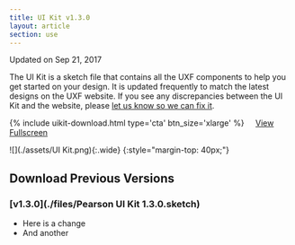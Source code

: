 ```yaml
---
title: UI Kit v1.3.0
layout: article
section: use
---
```


Updated on Sep 21, 2017

The UI Kit is a sketch file that contains all the UXF components to help you get started on your design. It is updated frequently to match the latest designs on the UXF website. If you see any discrepancies between the UI Kit and the website, please [let us know so we can fix it](./_layouts/contact.html).


{% include uikit-download.html type='cta' btn_size='xlarge' %} <a class="pe-btn--btn_xlarge" href="https://sketch.cloud/s/L0q2d/all/page-1/ui-kit" style="margin-left: 16px;">View Fullscreen</a>


![](./assets/UI Kit.png){:.wide}
{:style="margin-top: 40px;"}

## Download Previous Versions

### [v1.3.0](./files/Pearson UI Kit 1.3.0.sketch)

* Here is a change
* And another
